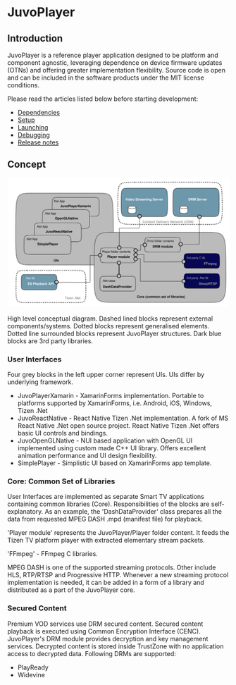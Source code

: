 JuvoPlayer
=======

## Introduction

 JuvoPlayer is a reference player application designed to be platform and component agnostic, leveraging dependence on device firmware updates (OTNs) and offering greater implementation flexibility. Source code is open and can be included in the software products under the MIT license conditions.

 Please read the articles listed below before starting development:
- [Dependencies](./docs/dependencies.md)
- [Setup](./docs/setup-instructions.md)
- [Launching](./docs/launching.md)
- [Debugging](./docs/debugging.md)
- [Release notes](./docs/release-notes.md)

## Concept

![JuvoPlayer Concept Diagram](./docs/img/jpconcept.svg)

High level conceptual diagram. Dashed lined blocks represent external components/systems. Dotted blocks represent generalised elements.
Dotted line surrounded blocks represent JuvoPlayer structures. Dark blue blocks are 3rd party libraries.

### User Interfaces

Four grey blocks in the left upper corner represent UIs. UIs differ by underlying framework.

- JuvoPlayerXamarin - XamarinForms implementation. Portable to platforms supported by XamarinForms, i.e. Android, iOS, Windows, Tizen .Net
- JuvoReactNative - React Native Tizen .Net implementation. A fork of MS React Native .Net open source project. React Native Tizen .Net offers basic UI controls and bindings.
- JuvoOpenGLNative - NUI based application with OpenGL UI implemented using custom made C++ UI library. Offers excellent animation performance and UI design flexibility.
- SimplePlayer - Simplistic UI based on XamarinForms app template.

### Core: Common Set of Libraries

User Interfaces are implemented as separate Smart TV applications containing common libraries (Core). Responsibilities of the blocks are self-explanatory. As an example, the 'DashDataProvider' class prepares all the data from requested MPEG DASH .mpd (manifest file) for playback.

'Player module' represents the JuvoPlayer/Player folder content. It feeds the Tizen TV platform player with extracted elementary stream packets.

'FFmpeg' - FFmpeg C libraries.

MPEG DASH is one of the supported streaming protocols. Other include HLS, RTP/RTSP and Progressive HTTP. Whenever a new streaming protocol implementation is needed, it can be added in a form of a library and distributed as a part of the JuvoPlayer core.

### Secured Content

Premium VOD services use DRM secured content. Secured content playback is executed using Common Encryption Interface (CENC). JuvoPlayer's DRM module provides decryption and key management services. Decrypted content is stored inside TrustZone with no application access to decrypted data.
Following DRMs are supported:
- PlayReady
- Widevine
